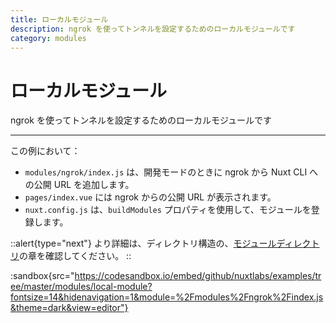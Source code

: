 ```yaml
---
title: ローカルモジュール
description: ngrok を使ってトンネルを設定するためのローカルモジュールです
category: modules
---
```


# ローカルモジュール

ngrok を使ってトンネルを設定するためのローカルモジュールです

---

この例において：

- `modules/ngrok/index.js` は、開発モードのときに ngrok から Nuxt CLI への公開 URL を追加します。
- `pages/index.vue` には ngrok からの公開 URL が表示されます。
- `nuxt.config.js` は、`buildModules` プロパティを使用して、モジュールを登録します。

::alert{type="next"}
より詳細は、ディレクトリ構造の、[モジュールディレクトリ](/docs/directory-structure/modules)の章を確認してください。
::

:sandbox{src="https://codesandbox.io/embed/github/nuxtlabs/examples/tree/master/modules/local-module?fontsize=14&hidenavigation=1&module=%2Fmodules%2Fngrok%2Findex.js&theme=dark&view=editor"}
